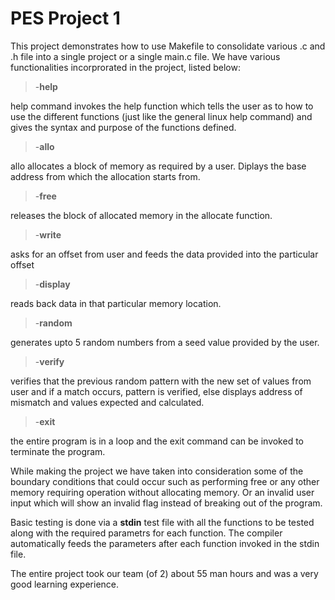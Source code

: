 # PES Project 1

This project demonstrates how to use Makefile to consolidate various .c and .h file into a single project or a single main.c file.
We have various functionalities incorprorated in the project, listed below:

>-**help**

help command invokes the help function which tells the user as to how to use the different functions (just like the general linux help command) and gives the syntax and purpose of the functions defined.

>-**allo**

allo allocates a block of memory as required by a user. Diplays the base address from which the allocation starts from.

>-**free**

releases the block of allocated memory in the allocate function.

>-**write**

asks for an offset from user and feeds the data provided into the particular offset

>-**display**

reads back data in that particular memory location.

>-**random**

generates upto 5 random numbers from a seed value provided by the user.

>-**verify**

verifies that the previous random pattern with the new set of values from user and if a match occurs, pattern is verified, else displays address of mismatch and values expected and calculated.

>-**exit**

the entire program is in a loop and the exit command can be invoked to terminate the program.

While making the project we have taken into consideration some of the boundary conditions that could occur such as performing free or any other memory requiring operation without allocating memory.
Or an invalid user input which will show an invalid flag instead of breaking out of the program.

Basic testing is done via a **stdin** test file with all the functions to be tested along with the required parametrs for each function. The compiler automatically feeds the parameters after each function invoked in the stdin file.

The entire project took our team (of 2) about 55 man hours and was a very good learning experience.
